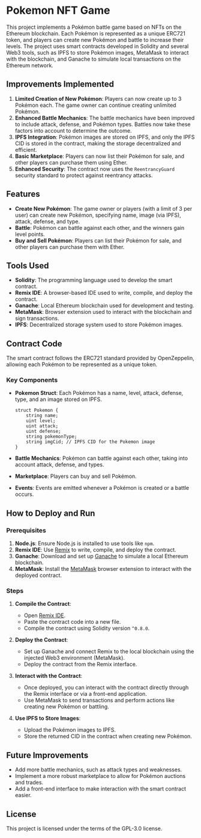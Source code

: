 
# Pokemon NFT Game

This project implements a Pokémon battle game based on NFTs on the Ethereum blockchain. Each Pokémon is represented as a unique ERC721 token, and players can create new Pokémon and battle to increase their levels. The project uses smart contracts developed in Solidity and several Web3 tools, such as IPFS to store Pokémon images, MetaMask to interact with the blockchain, and Ganache to simulate local transactions on the Ethereum network.

## Improvements Implemented

1. **Limited Creation of New Pokémon**: Players can now create up to 3 Pokémon each. The game owner can continue creating unlimited Pokémon.
2. **Enhanced Battle Mechanics**: The battle mechanics have been improved to include attack, defense, and Pokémon types. Battles now take these factors into account to determine the outcome.
3. **IPFS Integration**: Pokémon images are stored on IPFS, and only the IPFS CID is stored in the contract, making the storage decentralized and efficient.
4. **Basic Marketplace**: Players can now list their Pokémon for sale, and other players can purchase them using Ether.
5. **Enhanced Security**: The contract now uses the `ReentrancyGuard` security standard to protect against reentrancy attacks.

## Features

- **Create New Pokémon**: The game owner or players (with a limit of 3 per user) can create new Pokémon, specifying name, image (via IPFS), attack, defense, and type.
- **Battle**: Pokémon can battle against each other, and the winners gain level points.
- **Buy and Sell Pokémon**: Players can list their Pokémon for sale, and other players can purchase them with Ether.

## Tools Used

- **Solidity**: The programming language used to develop the smart contract.
- **Remix IDE**: A browser-based IDE used to write, compile, and deploy the contract.
- **Ganache**: Local Ethereum blockchain used for development and testing.
- **MetaMask**: Browser extension used to interact with the blockchain and sign transactions.
- **IPFS**: Decentralized storage system used to store Pokémon images.

## Contract Code

The smart contract follows the ERC721 standard provided by OpenZeppelin, allowing each Pokémon to be represented as a unique token.

### Key Components

- **Pokemon Struct**: Each Pokémon has a name, level, attack, defense, type, and an image stored on IPFS.
  
  ```solidity
  struct Pokemon {
      string name;
      uint level;
      uint attack;
      uint defense;
      string pokemonType;
      string imgCid; // IPFS CID for the Pokemon image
  }
  ```

- **Battle Mechanics**: Pokémon can battle against each other, taking into account attack, defense, and types.

- **Marketplace**: Players can buy and sell Pokémon.

- **Events**: Events are emitted whenever a Pokémon is created or a battle occurs.

## How to Deploy and Run

### Prerequisites

1. **Node.js**: Ensure Node.js is installed to use tools like `npm`.
2. **Remix IDE**: Use [Remix](https://remix.ethereum.org/) to write, compile, and deploy the contract.
3. **Ganache**: Download and set up [Ganache](https://trufflesuite.com/ganache/) to simulate a local Ethereum blockchain.
4. **MetaMask**: Install the [MetaMask](https://metamask.io/) browser extension to interact with the deployed contract.

### Steps

1. **Compile the Contract**:
   - Open [Remix IDE](https://remix.ethereum.org/).
   - Paste the contract code into a new file.
   - Compile the contract using Solidity version `^0.8.0`.

2. **Deploy the Contract**:
   - Set up Ganache and connect Remix to the local blockchain using the injected Web3 environment (MetaMask).
   - Deploy the contract from the Remix interface.

3. **Interact with the Contract**:
   - Once deployed, you can interact with the contract directly through the Remix interface or via a front-end application.
   - Use MetaMask to send transactions and perform actions like creating new Pokémon or battling.

4. **Use IPFS to Store Images**:
   - Upload the Pokémon images to IPFS.
   - Store the returned CID in the contract when creating new Pokémon.

## Future Improvements

- Add more battle mechanics, such as attack types and weaknesses.
- Implement a more robust marketplace to allow for Pokémon auctions and trades.
- Add a front-end interface to make interaction with the smart contract easier.

## License

This project is licensed under the terms of the GPL-3.0 license.